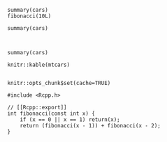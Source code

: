 ```{r}
summary(cars)
fibonacci(10L)
```

```{r, echo=FALSE}
summary(cars)
```

```{r echo=FALSE eval=FALSE}
```

```{r echo=FALSE, eval=FALSE}
```

```{r just_a_label}
summary(cars)
```

```{r, results='asis', results='duh', invalid='123', child=NULL, eval=FALS}
knitr::kable(mtcars)
```

```{r label results='asis', include=FALSE}
```

```{r label, include=FALSE, invalid='abc' results='asis'}
knitr::opts_chunk$set(cache=TRUE)
```

```{r engine='Rcpp'}
#include <Rcpp.h>

// [[Rcpp::export]]
int fibonacci(const int x) {
    if (x == 0 || x == 1) return(x);
    return (fibonacci(x - 1)) + fibonacci(x - 2);
}
```

```{r engine='foobar'}
```

```{r comment='# '}
```

```{r dev.args=list(bg='yellow', pointsize=10)}
```

```{r,  echo=FALSE}
```

```{r, echo=FALSE   }
```

```{r,echo=FALSE,include=TRUE}
```

<!--
TODO
The examples below are rather specific specimens taken from: http://yihui.name/knitr/options/
-->

```{r, echo=2:3:-4, dpi=100}
```

```{r eval=c(1, 3, 4)}
```

```{r eval=-(4:5)}
```

```{r tidy.opts=list(blank=FALSE, width.cutoff=60)}
```

```{r cache.rebuild=!file.exists("path/to/file.ext")}
```

```{r dependson=c(-1, -2)}
```

```{r foo, dev=c('pdf', 'png')}
```

```{r dev=c('pdf', 'tiff'), dev.args=list(pdf = list(colormodel = 'cmyk', useDingats = TRUE), tiff = list(compression = 'lzw'))}
```

```{r out.width=3in, out.height='8cm', out.extra='style="display:block;"'}
```

```{r ffmpeg.bitrate=1M, ffmpeg.format='webm'}
```

```{r code=capture.output(dump('fivenum', ''))}
```

```{r fig.cap=paste('p-value is', t.test(x)$p.value)}
```
